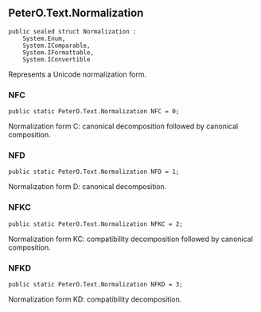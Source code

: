 ## PeterO.Text.Normalization

    public sealed struct Normalization :
        System.Enum,
        System.IComparable,
        System.IFormattable,
        System.IConvertible

Represents a Unicode normalization form.

### NFC

    public static PeterO.Text.Normalization NFC = 0;

Normalization form C: canonical decomposition followed by canonical composition.

### NFD

    public static PeterO.Text.Normalization NFD = 1;

Normalization form D: canonical decomposition.

### NFKC

    public static PeterO.Text.Normalization NFKC = 2;

Normalization form KC: compatibility decomposition followed by canonical composition.

### NFKD

    public static PeterO.Text.Normalization NFKD = 3;

Normalization form KD: compatibility decomposition.
